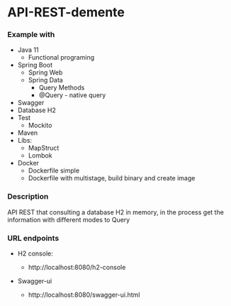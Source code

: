 # API-REST-demente

### Example with
- Java 11
  - Functional programing
- Spring Boot
  - Spring Web
  - Spring Data
    - Query Methods 
    - @Query - native query
- Swagger
- Database H2 
- Test
  - Mockito
- Maven
- Libs:
  - MapStruct 
  - Lombok
- Docker
  - Dockerfile simple
  - Dockerfile with multistage, build binary and create image

### Description
API REST that consulting a database H2 in memory, in the process
get the information with different modes to Query

### URL endpoints
- H2 console:
  - http://localhost:8080/h2-console

- Swagger-ui
  - http://localhost:8080/swagger-ui.html

